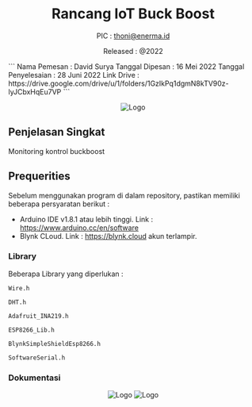<!-- Template v1.0 -->

<span align = "center">
  
# Rancang IoT Buck Boost
  
PIC : thoni@enerma.id

Released : @2022

</span>
<!-- Project Properties -->
```
Nama Pemesan         : David Surya
Tanggal Dipesan      : 16 Mei 2022
Tanggal Penyelesaian : 28 Juni 2022
Link Drive           : https://drive.google.com/drive/u/1/folders/1GzIkPq1dgmN8kTV90z-lyJCbxHqEu7VP
```

<!-- Gambar Project -->
<span align = "center">
   
![Logo](https://cdn.discordapp.com/attachments/955766105551548449/992240503837966386/IMG20220626154152.jpg)

</span>
<!-- Deskripsi Singkat -->

## Penjelasan Singkat

Monitoring kontrol buckboost

## Prequerities

Sebelum menggunakan program di dalam repository, pastikan memiliki beberapa persyaratan berikut :
- Arduino IDE v1.8.1 atau lebih tinggi. Link : https://www.arduino.cc/en/software
- Blynk CLoud. Link : https://blynk.cloud akun terlampir. 

### Library
Beberapa Library yang diperlukan :

```
Wire.h
```

```
DHT.h
```

```
Adafruit_INA219.h
```

```
ESP8266_Lib.h
```

```
BlynkSimpleShieldEsp8266.h
```

```
SoftwareSerial.h
```
<!-- Dokumentasi Singkat -->
### Dokumentasi

<span align="center">
  
![Logo](https://github.com/thonilux/buckboost/blob/main/img/IMG20220626154202.jpg)
![Logo](https://github.com/thonilux/buckboost/blob/main/img/IMG20220628162034.jpg)

</span>
